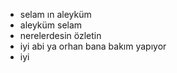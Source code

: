 - selam ın aleyküm 
- aleyküm selam
- nerelerdesin özletin
- iyi abi ya orhan bana bakım yapıyor
- iyi

<!xp ver bana
orhansoyunda/orhansoyunda is a ✨ special ✨ repository because its `README.md` (this file) appears on your GitHub profile.
You can click the Preview link to take a look at your changes.
--->
